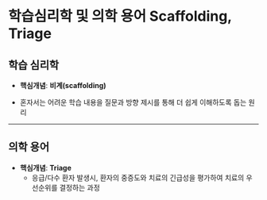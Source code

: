 # 학습심리학 및 의학 용어 Scaffolding, Triage

## 학습 심리학

- **핵심개념**: **비계(scaffolding)**

- 혼자서는 어려운 학습 내용을 질문과 방향 제시를 통해 더 쉽게 이해하도록 돕는 원리

---

## 의학 용어

- **핵심개념**: **Triage**
    - 응급/다수 환자 발생시, 환자의 중증도와 치료의 긴급성을 평가하여 치료의 우선순위를 결정하는 과정